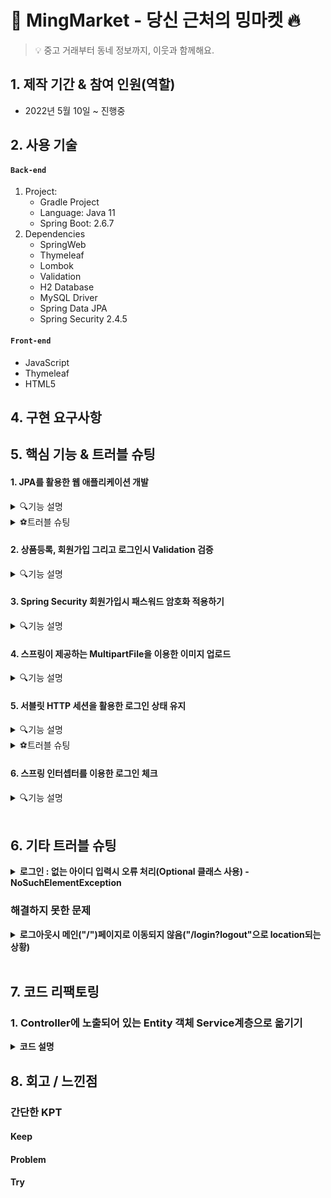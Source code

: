 # :pushpin: MingMarket - 당신 근처의 밍마켓 :fire:
>:bulb: 중고 거래부터 동네 정보까지, 이웃과 함께해요.

## 1. 제작 기간 & 참여 인원(역할)
- 2022년 5월 10일 ~ 진행중

## 2. 사용 기술
#### `Back-end`
1. Project:
    - Gradle Project
    - Language: Java 11
    - Spring Boot: 2.6.7
2. Dependencies
    - SpringWeb
    - Thymeleaf
    - Lombok
    - Validation
    - H2 Database
    - MySQL Driver
    - Spring Data JPA
    - Spring Security 2.4.5
#### `Front-end`
- JavaScript
- Thymeleaf
- HTML5

## 4. 구현 요구사항

## 5. 핵심 기능 & 트러블 슈팅

#### 1. JPA를 활용한 웹 애플리케이션 개발
<details>
<summary>🔍기능 설명</summary>
<div markdown="1">
<br>
자바 진영의 ORM 기술 표준으로 사용되는 인터페이스의 모음인 JPA를 활용하여 웹 애플리케이션을 개발하였습니다. <br>
JPA 인터페이스의 구현체로 Hibervate 프레임 워크를 사용하였습니다. <br>
이렇게 JPA를 사용함으로써 INSERT/UPDATE/SELECT 쿼리 등을 직접 작성하지 않아도 데이터를 저장할 수 있게 되었습니다.<br>
SQL 중심적인 개발이 아닌 Method를 통해서 DB를 조작할 수 있어, 
개발자는 객체 모델을 이용해서 비즈니스 로직을 구성하는 데만 집중할 수 있었습니다. <br>

특히 <b>필드 변경이나 필드를 추가하게 될 경우 JPA가 자동으로 SQL을 처리해주기 때문에 유지보수가 수월</b>합니다. <br>
그리고 초반 개발단계에서는 H2 데이터베이스를 사용하였는데,
나중에 데이터베이스를 MySQL로 변경하여도 <b>쿼리를 수정하지 않아도 된다는 장점</b>이 있었습니다.  <br>
<br>

##### `1. 도메인 모델 분석 (연관관계 매핑 분석)`
   - **회원(Member)** 과 **상품(Product)**
     - 한명의 회원은 여러 상품을 등록할 수 있다.
     - 상품(Product)이 연관관계 주인으로 다대일 관계를 갖는다.
   - **회원(Member)** 과 **관심 상품(WishItem)**
     - 한명의 회원은 여러 개의 관심 상품을 가질 수 있다.
     - 관심상품(WishItem)이 연관관계 주인으로 다대일 관계를 갖는다.
   - **관심 상품(WishItem)** 과 **상품(Product)**
     - 관심 상품은 단 하나의 상품에 해당된다.
     - 관심 상품(WishItem)이 연관관계 주인으로 일대일 관계를 갖는다.
   
   ---- <span style="font-size: 12px;">구현전↓</span> ---------------------------------------------------------------------------------------------------------
   - **상품(Product)** 과 **댓글(Comment)** 
     - 하나의 상품에는 여러 댓글을 달 수 있다.
     - 댓글(Comment)과 연관관계 주인으로 다대일 관계를 갖는다.
   - **회원(Member)** 과 **댓글(Comment)**
     - 한명의 회원은 여러 댓글을 달 수 있다.
     - 댓글(Comment)과 연관관계 주인으로 다대일 관계를 갖는다.
   - **상품(Product)** 과 **카테고리(Category)**
     - 하나의 상품은 여러개의 카테고리를 가질 수 있다.
<br><br><br>
##### `2. 테이블 설계`
   ![](https://blog.kakaocdn.net/dn/VahxL/btrHaoGhKcw/q5jKbGSMBJWhewhLUNohWK/img.png)
<br><br><br>
##### `3. 엔티티 개발`
   <br>👉 주요 사용한 어노테이션
   - @Entity: 
   - @Id: Primary Key를 지정
   - @GeneratedValue: 
   - @Embedded: 재사용이 가능함
   - @Embeddable: 
   - @ManyToOne(fetch = LAZY): 
   - @JoinColumn(name = "member_id"): 
   - @Enumerated(EnumType.STRING): Enum의 타입을 정함
   <br>
   <br>
   **※ 엔티티에서 Setter 사용 지양**
   <br> Setter는 호출 시 데이터가 변동됩니다.
   <br> Setter를 열어두게 되면 프로젝트가 커지고 복잡해질수록 엔티티가 도대체 왜 어디서 변경되는지 추적하기 점점 힘들어집니다.
   <br> 그래서 엔티티의 데이터를 변경할 때는 아래 코드처럼 Setter 대신 변경 지점이 명확하도록 변경을 위한 비즈니스 메서드를 따로 만들어 제공하였습니다.
   <br> 그리고 객체의 일관성을 유지하기 위해 객체 생성 시점에 값들을 넣어줌으로써 Setter 사용을 지양할 수 있었습니다.
   <br> 아래와 같이 기본 생성자 접근자를 protected로 변경하면 new Member() 사용을 막을 수 있어 객체의 일관성을 더 유지할 수 있습니다.
   <br><br>
   - Member Entity
   ![](https://blog.kakaocdn.net/dn/rVKYu/btrHdwXCYQl/qqRCWnwt3GfE7wPjJK1km0/img.png)
   - Product Entity
   ![](https://blog.kakaocdn.net/dn/bH7EHq/btrG9mvqVra/J03WQJAQ6G9341EnzoswS0/img.png)
   - WishItem Entity
   ![](https://blog.kakaocdn.net/dn/bvNtgq/btrHdIpX1iS/6jBB1S1wA5bWQrrRb8zOqK/img.png)
   
   <br>아래와 같이 기본 생성자 접근자를 protected로 변경하면 new Entity() 사용을 막을 수 있어 객체의 일관성을 더 유지할 수 있습니다.
   <br>(protected로 설정하는 이유는 JPA 기본 스펙상 기본 생성자가 필요한데 protected로 제어하는 것까지 허용되기 때문입니다.) 
   <br> 롬복을 사용하여 어노테이션 설정을 통해 간단하게 설정하였습니다.
   ![](https://blog.kakaocdn.net/dn/bN2uFz/btrHevKrk2n/oS7FgdEMk3QBDGR1D947bk/img.png)

<br>
<br>
<br>
<br>

</div>
</details>

<details>
<summary>⚽트러블 슈팅</summary>
<div markdown="1">
<br>
<b>JPA - merge를 이용하여 값 수정시 수정하지 않는 데이터는 값이 null</b>
<br>

> 중고거래장터 밍마켓  
> 유저는 상품을 자유롭게 올릴 수 있다.  
> 올린 상품을 수정할 수 있다

Controller

```
    @PostMapping("/{productId}/edit")
    public String create(@PathVariable Long productId,@Valid @ModelAttribute("form") CreateProductForm form, BindingResult result,
                         @LoginCheck MemberDto.SessionMemberData loginMember,
                         RedirectAttributes redirectAttributes,
                         HttpServletRequest request
                         ) throws IOException {
        if (result.hasErrors()) { //만약에 result 안에 에러가 있으면
            return "product/createProductForm"; //다시 폼으로 이동
        }

        String realPath = request.getSession().getServletContext().getRealPath("/upload/");// 상대 경로
        String uploadFile = fileUpload.serverUploadFile(form.getThumbnail(), realPath);

        Product product = Product.updateProduct(form.getProductId, form.getTitle, form.getUploadFile, form.getIntro, form.getPrice);  
        // 저장
        productService.saveProduct(product);
        
        redirectAttributes.addAttribute("productId", productId);

        return "redirect:/product/detail/{productId}"; // 상품디테일 페이지로 넘어가게
    }
```

ProductRepository.java

```
@Repository
@RequiredArgsConstructor
public class ProductRepository {

    private final EntityManager em;

    // 상품 저장
    public void save(Product product) {
        if (product.getId() == null) { // 등록된 상품이 없을 경우 새로 등록
            em.persist(product);
        } else { // 상품이 존재할 경우 강제로 업데이트(즉, 수정)
            em.merge(product);
        }
    }
}
```

ProductDto.updateProductForm

```
@Getter
@Setter
public static class updateProductForm {
    
    private Long productId; //pk

    @NotBlank(message = "제목을 입력해주세요")
    private String title;

    private String uploadFileName;

    private MultipartFile uploadFile;

    @NotBlank(message = "상품 설명을 작성해주세요")
    private String intro;

    @NotNull(message = "상품 가격을 입력해주세요")
    @Range(min = 1000, max = 99999999, message = "1,000 ~ 99,999,999원으로 다시 입력해주세요")
    private int price;

    public updateProductForm(Long productId, String title, String thumbnail, String intro, int price) {
        this.productId = productId;
        this.title = title;
        this.uploadFileName = thumbnail;
        this.intro = intro;
        this.price = price;
    }
}
```

ProductEntity

```
@Entity
@Getter
@NoArgsConstructor(access = AccessLevel.PROTECTED)
public class Product extends BaseEntity { //상품

    @Id @GeneratedValue
    @Column(name = "product_id")
    private Long id; //pk

    private String title; //제목
    private String thumbnail; //섬네일
    private String intro; //설명(게시판)
    private int Price; //상품가격

    @ManyToOne(fetch = LAZY)
    @JoinColumn(name = "member_id")
    private Member member; //fk

    private Product(String title, String thumbnail, String intro, int price, Member member) {
        this.title = title;
        this.thumbnail = thumbnail;
        this.intro = intro;
        this.Price = price;
        this.member = member;
    }

    //생성 메서드
    public static Product createProduct(String title, String thumbnail, String intro, int price, Member member) {
        Product product = new Product(title, thumbnail, intro, price, member);
        product.createDate(LocalDateTime.now());
        return product;
    }
 }
```

결과:

![](https://blog.kakaocdn.net/dn/UDMag/btrFybu624A/ImJr1Z2w3vKXhZKqz1vhj0/img.png)

수정시 MEMBER_ID가 계속 null값이 채워진다.

게시글 수정시 게시글 작성자(member_id)는 변경될 일이 없다.

그래서 아래 코드 실행시 member_id = null값이다.

```
 else { // 상품이 존재할 경우 강제로 업데이트(즉, 수정)
    em.merge(product);
}
```

> 병합은 준영속 상태의 엔티티를 다시 영속 상태로 변경할 때 사용한다.  
> merge() 메서드는 준영속 상태의 엔티티를 받아 그 정보로 새로운 영속 상태의 엔티티를 반환한다.

**merge()의 동작 방식**

1.  merge()를 실행
2.  파라미터로 넘어온 준영속 엔티티의 식별자 값으로 1차 캐시에서 엔티티를 조회
-   만약 1차 캐시에 엔티티가 없으면 데이터베이스에 엔티티를 조회하고 1차 캐시에 저장.
-   무조건 1번은 db 조회를 하므로 성능에 좋지 않을 수 있다.
3.  조회한 영속 엔티티에 product 엔티티의 값을 채워 넣음
-   이때 product 의 모든 값을 영속 엔티티에 채워 넣기 때문에 **null 값이 들어갈 수 도 있는 문제가 생긴다.**
-   이래서 업데이트 시 merge()보단 변경 감지를 사용하자.
4.  영속 상태의 객체를 반환

<br>

#### **수정된 코드**

**변경 감지 사용 (**dirtyChecking)****

Service

```
      /**
     * 상품 수정
     * JPA 변경 감지를 활용하여 update.
     * 트렌젝션이 종료될 때 변경된 부분에 대한 update query를 날린다.
     */
    @Transactional
    public void updateProduct(Long productId, ProductDto.updateProductForm form, String thumbnail) {
        Product findProduct = productRepository.findSingleProduct(productId);
        findProduct.change(form.getTitle(), thumbnail, findProduct.getIntro(), form.getPrice());

    }
```

Repository

```
public Product findSingleProduct(Long productId) {
    return em.find(Product.class, productId);
}
```

entityManager로 entity를 직접 꺼내, 값을 수정한다.

@Transactional으로 인하여 로직이 끝날 때 JPA에서 트랜잭션 commit 시점에 변경 감지(Dirty Checking)한 후 Flush를 한다.
<br>
<br>
<br>
<br>
<br>

</div>
</details>


#### 2. 상품등록, 회원가입 그리고 로그인시 Validation 검증
<details>
<summary>🔍기능 설명</summary>
<div markdown="1">

```
    /**
     * 중복 아이디 검증 메서드
     */
    private void validateDuplicateMember(Member member) {
        List<Member> findMembers = memberRepository.findByUserId(member.getUserId());
/*        if (!findMembers.isEmpty()) { //isEmpty(): 문자열 길이가 0일 경우 true 반환, 여기서는 !isEmpty: 값이 있다면
            throw new IllegalStateException("이미 존재하는 회원입니다.");
        }*/
        if (findMembers.size() > 0) { //이 코드가 더 최적화일 것 같다.
            throw new IllegalStateException("이미 존재하는 회원입니다.");
        }
    }
```
회원가입시 아이디 중복 검증 메서드

검증하고자 하는 객체(DTO) Annotation 사용함
Controller에서는 검증하고자 하는 객체(DTO) 앞에 @Valied 붙여서 검증함. 
그리고 BindingResult 객체는 검증 결과에 대한 결과 정보들을 담아서
```
        if (result.hasErrors()) { //만약에 result 안에 에러가 있으면
            return "product/createProductForm"; //다시 폼으로 이동
        }
```
(값이 있을 경우 = 검증 결과 오류를 내는 것들) 다시 폼으로 보내버림

그 외 객체에서 검증할 수 없는 것들은 

```
//로그인 실패시 (null)
if (loginMember == null) {
result.reject("loginFail", "아이디 또는 비밀번호가 일치하지 않습니다");
return "/members/login";
}
```

이런식으로 
그리고 view에서는 (타임리프)
````
                <div th:if="${#fields.hasGlobalErrors()}">
                    <p class="field-error" th:each="err : ${#fields.globalErrors()}"
                       th:text="${err}">전체 오류 메시지</p>
                </div>
````
글로벌 오류로 처리

<br>
검증과 오류 메시지 공식 메뉴얼 <br>
https://www.thymeleaf.org/doc/tutorials/3.0/thymeleafspring.html#validation-and-
error-messages

</div>
</details>

#### 3. Spring Security 회원가입시 패스워드 암호화 적용하기
<details>
<summary>🔍기능 설명</summary>
<div markdown="1">
[블로그 정리](https://intelliy-min.tistory.com/49)




</div>
</details>

#### 4. 스프링이 제공하는 MultipartFile을 이용한 이미지 업로드
<details>
<summary>🔍기능 설명</summary>
<div markdown="1">

내용

</div>
</details>


#### 5. 서블릿 HTTP 세션을 활용한 로그인 상태 유지
<details>
<summary>🔍기능 설명</summary>
<div markdown="1">

내용

</div>
</details>
<details>
<summary>⚽트러블 슈팅</summary>
<div markdown="1">
<b>로그인 상태 유지시 경로 localhost:xxxx/; jsessionid=~~</b>
</div>
</details>


#### 6. 스프링 인터셉터를 이용한 로그인 체크
<details>
<summary>🔍기능 설명</summary>
<div markdown="1">

내용

</div>
</details>



<br>

## 6. 기타 트러블 슈팅

<details>
<summary><b>로그인 : 없는 아이디 입력시 오류 처리(Optional 클래스 사용) - NoSuchElementException</b></summary>
<div markdown="1">
**현재 문제점**

1. 로그인시 잘못된 아이디(없는 아이디)를 입력하게 되면

![](https://blog.kakaocdn.net/dn/Aswox/btrFHEX5ZqN/BdAb7IqKdBTWXkeVKOkbIK/img.png)

2. **NoSuchElementException** 예외가 터져버린다.

![](https://blog.kakaocdn.net/dn/pGSvS/btrFTOx96lq/YUwapoxLkwOW7uLpikMdPK/img.png)

에러메시지

java.util.NoSuchElementException: No value present at java.base/java.util.Optional.get(Optional.java:148) ~\[na:na\] at project.toyproject.service.LoginService.login(LoginService.java:31) ~\[classes/:na\] at

코드보기

MemberRepository

```
/**
 *로그인시 회원 조회
*TODO
*코드 리팩토링 예정(람다함수, stream사용해보기)
 */
public Optional<Member> findByloginId(String userId) {
    List<Member> members = em.createQuery("select m from Member m", Member.class)
            .getResultList();
    for (Member m : members) {
        if (m.getUserId().equals(userId)) { //값이 있을 경우
            return Optional.of(m);
        }
    }
    return Optional.empty(); //값이 없으면 null
}
```

LoginService

```
/**
 *로그인
*/
public Member login(String userId, String password) {
    Optional<Member> findMemberOptional = memberRepository.findByloginId(userId);

    //아이디 조회해서 해당 아이디 정보가 있을 경우( 없으면 null 반환받음)
    Member member = findMemberOptional.get();
    if (member.getPass().equals(password)) { //비밀번호가 (일치) 있을 경우
        return member;
    } else {
        return null; //비밀번호가 일치하지 않을 경우 null 반환
    }
}
```

LoginController

```
@PostMapping("/login")
public String login(@Valid @ModelAttribute("form") LoginDto form,
                    BindingResult result,
                    @RequestParam(defaultValue = "/") String redirectURL,
                    HttpServletRequest request) {
    if (result.hasErrors()) {
        return "/members/login";
    }

    Member loginMember = loginService.login(form.getUserId(), form.getPassword());


    //로그인 실패시 (null)
    if (loginMember == null) {
        result.reject("loginFail", "아이디 또는 비밀번호가 일치하지 않습니다");
        return "/members/login";
    }

    //로그인 성공처리
    Address address = loginMember.getAddress();
    MemberDto.SessionMemberData memberData = new MemberDto.SessionMemberData(
            loginMember.getId(), loginMember.getUserId(), loginMember.getNickname(), loginMember.getUsername());

    //기존 세션이 있으면 세션을 반환, 없으면 새로운 세션을 생성
    HttpSession session = request.getSession();
    //세션에 로그인 회원 정보를 보관 (쿠키에 key: JSESSIONID , value: UUID 로 들어감)
    session.setAttribute(LOGIN_MEMBER, memberData);

    return "redirect:" + redirectURL;
}
```

MemberService 코드를 다시 보자

```
/**
 *로그인
*/
public Member login(String userId, String password) {
    Optional<Member> findMemberOptional = memberRepository.findByloginId(userId);

    //아이디 조회해서 해당 아이디 정보가 있을 경우( 없으면 null 반환받음)
    Member member = findMemberOptional.get();
    if (member.getPass().equals(password)) { //비밀번호가 (일치) 있을 경우
        return member;
    } else {
        return null; //비밀번호가 일치하지 않을 경우 null 반환
    }
}
```

우선 findMemberOptional.get()으로 Optional 객체에 저장된 값에 접근한다.

여기서 저장된 값이 있다면 if문으로 넘어갈 것이다.

하지만 **Optional 객체에 저장된 값이 null이면 NoSuchElementException 예외가 발생한다.**

해당 아이디가 없을 경우 결국 if문이 실행되기 전에 예외가 터져버리는 것이다.

따라서 get()메소드를 호출하기 전에 Optional 객체에 저장된 값이 null인지 아닌지를 먼저 확인한 후 호출해야한다.

**문제해결**

| 메소드 | 설명 |
| --- | --- |
| static <T> Optional<T> empty() | 아무런 값도 가지지 않는 비어있는 Optional 객체를 반환함. |
| T get() | Optional 객체에 저장된 값을 반환함. |
| boolean isPresent() | 저장된 값이 존재하면 true를 반환하고, 값이 존재하지 않으면 false를 반환함. |
| static <T> Optional<T> of(T value) | null이 아닌 명시된 값을 가지는 Optional 객체를 반환함. |
| static <T> Optional<T> ofNullable(T value) | 명시된 값이 null이 아니면 명시된 값을 가지는 Optional 객체를 반환하며, 명시된 값이 null이면 비어있는 Optional 객체를 반환함. |
| T orElse(T other) | 저장된 값이 존재하면 그 값을 반환하고, 값이 존재하지 않으면 인수로 전달된 값을 반환함. |
| T orElseGet(Supplier<? extends T> other) | 저장된 값이 존재하면 그 값을 반환하고, 값이 존재하지 않으면 인수로 전달된 람다 표현식의 결괏값을 반환함. |
| <X extends Throwable> T   orElseThrow(Supplier<? extends X>  exceptionSupplier) | 저장된 값이 존재하면 그 값을 반환하고, 값이 존재하지 않으면 인수로 전달된 예외를 발생시킴. |

출처 - [코딩의 시작, TCP School](http://www.tcpschool.com/java/java_stream_optional)

**get() 메소드를 호출하기 전에**

**isPresent()를 사용하여 객체에 저장된 값이 null인지 아닌지를 확인할 것이다.**

LoginService

```
public Member login(String userId, String password) {
    Optional<Member> findMemberOptional = memberRepository.findByloginId(userId);

    //아이디 조회해서 해당 아이디 정보가 있을 경우( 없으면 null 반환받음)
    if (!findMemberOptional.isPresent()) {
        return null;
    }

    Member member = findMemberOptional.get();

    if (member.getPass().equals(password)) { //비밀번호가 (일치) 있을 경우
        return member;
    } else {
        return null; //비밀번호가 일치하지 않을 경우 null 반환
    }
}
```

**boolean isPresent(): 입력받은 아이디 정보가 존재하면 true, 존재하지 않을 경우 false 반환**

if문으로 아이디 정보가 없을 경우 null을 리턴한다.

다시 로그인을 시도해본다.

![](https://blog.kakaocdn.net/dn/5X9Jo/btrFHGhphs5/JNjnGSB8w4XKgUvZqnnsPK/img.png)

생각한 방향으로 잘 작동되는 것을 볼 수 있다.

> **Optional<T> 클래스**  
>  Integer, Double 클래스처럼 **'T' 타입의 객체를 포장해주는 래퍼 클래스**  
>  **모든 타입의 참조 변수를 저장할 수 있다.**  
>  이러한 Optional 객체를 사용하면 복잡한 조건문 없이 **null 값으로 인해 발생하는 예외를 처리할 수 있다.**  
>  다양한 예제는 아래 링크 참조

[코딩의 시작, TCP School](http://www.tcpschool.com/java/java_stream_optional)

</div>
</details>

### 해결하지 못한 문제

<details>
<summary><b>로그아웃시 메인("/")페이지로 이동되지 않음("/login?logout"으로 location되는 상황)</b></summary>
<div markdown="1">
내용
</div>
</details>


<br>

## 7. 코드 리팩토링

### 1. Controller에 노출되어 있는 Entity 객체 Service계층으로 옮기기
<details>
<summary><b>코드 설명</b></summary>
<div markdown="1">


</div>
</details>

## 8. 회고 / 느낀점

### 간단한 KPT
#### Keep

#### Problem

#### Try

